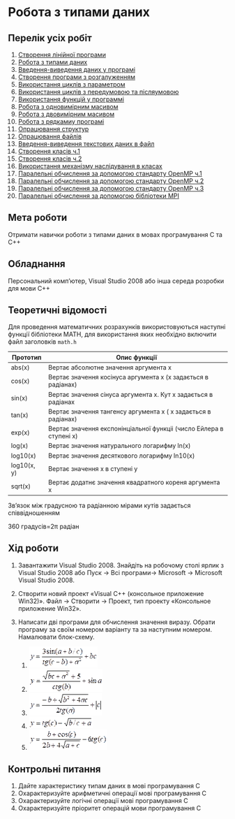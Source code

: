 # Робота з типами даних

## Перелік усіх робіт

1. [Створення лінійної програми](lab-01.md)
2. [Робота з типами даних](lab-02.md)
3. [Введення-виведення даних у програмі](lab-03.md)
4. [Створення програми з розгалуженням](lab-04.md)
5. [Використання  циклів з параметром](lab-05.md)
6. [Використання  циклів з передумовою та післяумовою](lab-06.md)
7. [Використання функцій у программі](lab-07.md)
8. [Робота з одновимірним масивом](lab-08.md)
9. [Робота з двовимірним масивом](lab-09.md)
10. [Робота з рядкамиу програмі](lab-10.md)
11. [Опрацювання структур](lab-11.md)
12. [Опрацювання файлів](lab-12.md)
13. [Введення-виведення текстових даних в файл](lab-13.md)
14. [Створення класів ч.1](lab-14.md)
15. [Створення класів ч.2](lab-15.md)
16. [Використання механізму наслідування в класах](lab-16.md)
17. [Паралельні обчислення за допомогою стандарту OpenMP ч.1](lab-17.md)
18. [Паралельні обчислення за допомогою стандарту OpenMP ч.2](lab-18.md)
19. [Паралельні обчислення за допомогою стандарту OpenMP ч.3](lab-19.md)
20. [Паралельні обчислення за допомогою бібліотеки MPI](lab-20.md)

## Мета роботи 

Отримати навички роботи з типами даних в мовах програмування C та С++

## Обладнання

Персональний комп’ютер, Visual Studio 2008 або інша середа розробки для мови C++



## Теоретичні відомості

Для проведення математичних розрахунків використовуються наступні функції бібліотеки MATH, для використання яких необхідно включити файл заголовків `math.h`

|Прототип|Опис функції|
|--------|------------|
|abs(x)|Вертає абсолютне значення аргумента x|
|cos(x)|Вертає значення косінуса аргумента х (х задається в радіанах)|
|sin(x)|Вертає значення сінуса аргумента х. Кут х задається в радіанах|
|tan(x)|Вертає значення тангенсу аргумента х ( х задається в радіанах)|
|exp(x)|Вертає значення експонінціальної функціі (число Ейлера в ступені х)|
|log(x)|Вертає значення натурального логарифму ln(x)|
|log10(x)|Вертає значення десяткового логарифму ln10(x)|
|log10(x, y)|Вертає значення x в ступені y|
|sqrt(x)|Вертає додатнє значення квадратного кореня аргумента х|

Зв’язок між градусною та радіанною мірами кутів задається співвідношенням

360 градусів\=2π радіан

## Хід роботи

1. Завантажити Visual Studio 2008. Знайдіть на робочому столі ярлик з Visual Studio 2008 або Пуск → Всі програми→ Microsoft → Microsoft Visual Studio 2008.

2. Створити новий проект «Visual C++ (консольное приложение Win32)». Файл → Cтворити → Проект, тип проекту «Консольное приложение Win32».

3. Написати дві програми для обчислення значення виразу. Обрати програму за своїм номером варіанту та за наступним номером. Намалювати блок-схему.

	1. ![](img/02-020.gif) 
	2. ![](img/02-030.gif) 
	3. ![](img/02-040.gif) 
	4. ![](img/02-050.gif)
	5. ![](img/02-060.gif) 

## Контрольні питання

1. Дайте характеристику типам даних в мові програмування С
2. Охарактеризуйте арифметичні операції мові програмування С
3. Охарактеризуйте логічні операції мові програмування С
4. Охарактеризуйте пріоритет операцій мови програмування С